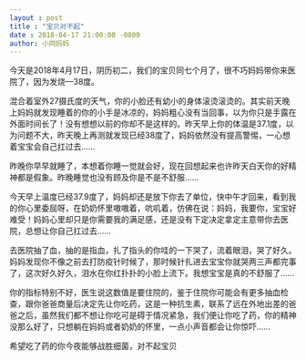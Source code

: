 ```yaml
---
layout : post
title : "宝贝对不起"
date : 2018-04-17 21:00:00 -0800
author: 小同妈妈
---
```

今天是2018年4月17日，阴历初二，我们的宝贝同七个月了，很不巧妈妈带你来医院了，因为发烧—38度。

混合着室外27摄氏度的天气，你的小脸还有幼小的身体滚烫滚烫的。其实前天晚上妈妈就发现睡着的你的小手是冰凉的，妈妈粗心没有当回事，以为你只是手露在外面时间长了！没有想想以前的你却不是这样的。昨天早上你的体温是37.1度，以为问题不大，昨天晚上再测就发现已经38度了，妈妈依然没有提高警惕，一心想着宝宝会自己扛过去……

昨晚你早早就睡了，本想着你睡一觉就会好，现在回想起来也许昨天白天你的好精神都是假象。昨晚睡觉也没有顾及你是不是不舒服……

今天早上温度已经37.9度了，妈妈却还是放下你去了单位，快中午才回来，看到我的你心里委屈呀，在奶奶怀里嗷嗷着，吭叽着，仿佛在说：妈妈，我要你，宝宝好难受！妈妈心里却只是你需要我的满足感，还是没有下定决定拿定主意带你去医院，总想让你自己扛过去……

去医院抽了血，抽的是指血，扎了指头的你哇的一下哭了，流着眼泪，哭了好久。妈妈发现你不像之前去打防疫针时候了，那时候针扎进去宝宝你就哭两三声都完事了，这次好久好久，泪水在你红扑扑的小脸上流下。我想宝宝是真的不舒服了……

你的指标特别不好，医生说这数值是要住院的，鉴于住院你可能会有更多抽血检查，跟你爸爸商量后决定先让你吃药，这是一种抗生素，联系了远在外地出差的爸爸之后，虽然我们都不想让你吃可是碍于情况紧急，我们便让你吃了药，你的精神没那么好了，只想躺在妈妈或者奶奶的怀里，一点小声音都会让你惊吓……

希望吃了药的你今夜能够战胜细菌，对不起宝贝
